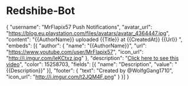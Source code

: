 # Redshibe-Bot
{
	"username": "MrFlapix57 Push Notifications",
	"avatar_url": "https://blog.eu.playstation.com/files/avatars/avatar_4364447.jpg",
	"content": "{{AuthorName}} uploaded {{Title}} at {{CreatedAt}} {{Url}} ",
	"embeds": [{
		"author": {
			"name": "{{AuthorName}}",
			"url": "https://www.youtube.com/user/MrFlapix57",
			"icon_url": "http://i.imgur.com/leKCtxz.jpg"
		},
		"description": "[Click here to see this video]({{Url}})",
		"color": 15258703,
		"fields": [{
			"name": "Description",
			"value": "{{Description}}"
		}],
		"footer": {
			"text": "Created by @WolfgGang1710",
			"icon_url": "http://i.imgur.com/t2JQM4F.png"
		}
	}]
}
